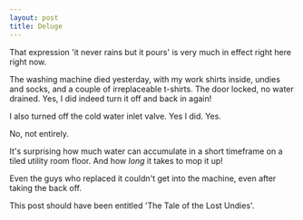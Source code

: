 ```yaml
---
layout: post
title: Deluge
---
```


That expression 'it never rains but it pours' is very much in effect right here right now.

The washing machine died yesterday, with my work shirts inside, undies and socks, and a couple of irreplaceable t-shirts.  The door locked, no water drained.  Yes, I did indeed turn it off and back in again!

I also turned off the cold water inlet valve. Yes I did. Yes.

No, not entirely.

It's surprising how much water can accumulate in a short timeframe on a tiled utility room floor. And how *long* it takes to mop it up!

Even the guys who replaced it couldn't get into the machine, even after taking the back off.

This post should have been entitled 'The Tale of the Lost Undies'.
